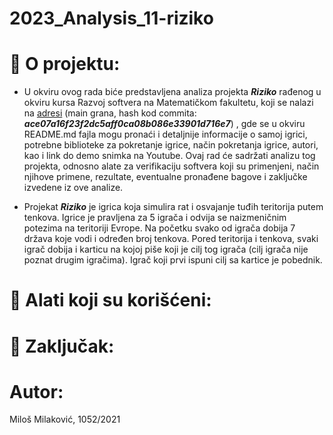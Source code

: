 # 2023_Analysis_11-riziko

# :memo: O projektu:
- U okviru ovog rada biće predstavljena analiza projekta ***Riziko*** rađenog u okviru kursa Razvoj softvera na Matematičkom fakultetu, koji se nalazi na [adresi](https://gitlab.com/matf-bg-ac-rs/course-rs/projects-2022-2023/11-riziko) (main grana, hash kod commita: ***ace07a16f23f2dc5aff0ca08b086e33901d716e7***) , gde se u okviru README.md fajla mogu pronaći i detaljnije informacije o samoj igrici, potrebne biblioteke za pokretanje igrice, način pokretanja igrice, autori, kao i link do demo snimka na Youtube. Ovaj rad će sadržati analizu tog projekta, odnosno alate za verifikaciju softvera koji su primenjeni, način njihove primene, rezultate, eventualne pronađene bagove i zaključke izvedene iz ove analize.

- Projekat ***Riziko*** je igrica koja simulira rat i osvajanje tuđih teritorija putem tenkova. Igrice je pravljena za 5 igrača i odvija se naizmeničnim potezima na teritoriji Evrope. Na početku svako od igrača dobija 7 država koje vodi i određen broj tenkova. Pored teritorija i tenkova, svaki igrač dobija i karticu na kojoj piše koji je cilj tog igrača (cilj igrača nije poznat drugim igračima). Igrač koji prvi ispuni cilj sa kartice je pobednik.

# :wrench: Alati koji su korišćeni:




# :memo: Zaključak:


# Autor:
Miloš Milaković, 1052/2021
